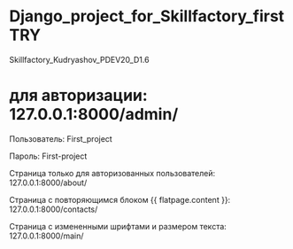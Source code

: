 # Django_project_for_Skillfactory_firstTRY
 Skillfactory_Kudryashov_PDEV20_D1.6
# для авторизации: 127.0.0.1:8000/admin/
Пользователь: First_project

Пароль: First-project


Страница только для авторизованных пользователей: 127.0.0.1:8000/about/

Страница с повторяющимся блоком {{ flatpage.content }}: 127.0.0.1:8000/contacts/

Страница с измененными шрифтами и размером текста: 127.0.0.1:8000/main/
